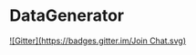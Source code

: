 # DataGenerator
[![Gitter](https://badges.gitter.im/Join Chat.svg)](https://gitter.im/DaveyDB/DataGenerator?utm_source=badge&utm_medium=badge&utm_campaign=pr-badge&utm_content=badge)